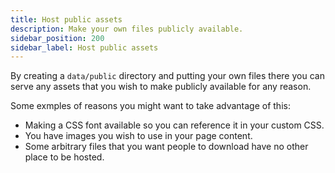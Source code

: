 ```yaml
---
title: Host public assets
description: Make your own files publicly available.
sidebar_position: 200
sidebar_label: Host public assets
---
```


By creating a `data/public` directory and putting your own files there you can serve any assets that you wish to make publicly available for any reason.

Some exmples of reasons you might want to take advantage of this:

- Making a CSS font available so you can reference it in your custom CSS.
- You have images you wish to use in your page content.
- Some arbitrary files that you want people to download have no other place to be hosted.
